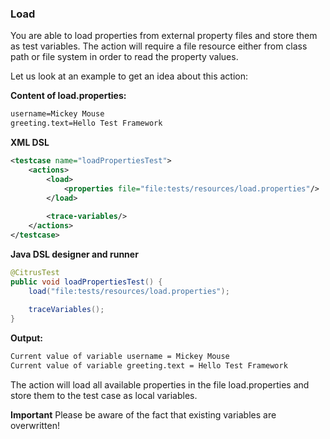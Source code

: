 ### Load

You are able to load properties from external property files and store them as test variables. The action will require a file resource either from class path or file system in order to read the property values.

Let us look at an example to get an idea about this action:

 **Content of load.properties:** 

```xml
username=Mickey Mouse
greeting.text=Hello Test Framework
```

 **XML DSL** 

```xml
<testcase name="loadPropertiesTest">
    <actions>
        <load>
            <properties file="file:tests/resources/load.properties"/>
        </load>
        
        <trace-variables/>
    </actions>
</testcase>
```

 **Java DSL designer and runner** 

```java
@CitrusTest
public void loadPropertiesTest() {
    load("file:tests/resources/load.properties");
    
    traceVariables();
}
```

 **Output:** 

```xml
Current value of variable username = Mickey Mouse
Current value of variable greeting.text = Hello Test Framework
```

The action will load all available properties in the file load.properties and store them to the test case as local variables.

**Important**
Please be aware of the fact that existing variables are overwritten!

